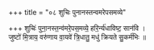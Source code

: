 +++
title = "०८ शुचिः पुनानस्तन्वमरेपसमव्ये"

+++
शुचिः॑ पुना॒नस्त॒न्व॑मरे॒पस॒मव्ये॒ हरि॒र्न्य॑धाविष्ट॒ सान॑वि ।  
जुष्टो॑ मि॒त्राय॒ वरु॑णाय वा॒यवे॑ त्रि॒धातु॒ मधु॑ क्रियते सु॒कर्म॑भिः ॥